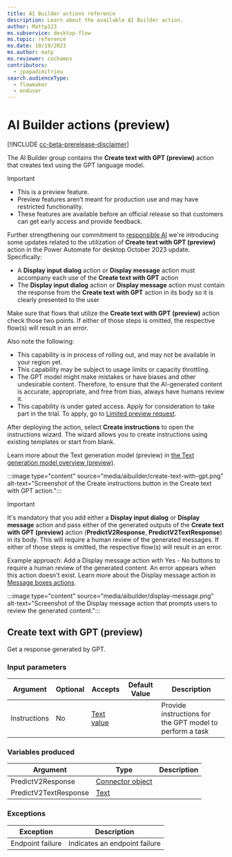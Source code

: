 ```yaml
---
title: AI Builder actions reference
description: Learn about the available AI Builder action.
author: Mattp123
ms.subservice: desktop-flow
ms.topic: reference
ms.date: 10/19/2023
ms.author: matp
ms.reviewer: cochamos
contributors:
  - jpapadimitriou
search.audienceType: 
  - flowmaker
  - enduser
---
```


# AI Builder actions (preview)

[!INCLUDE [cc-beta-prerelease-disclaimer](includes/cc-beta-prerelease-disclaimer.md)]

The AI Builder group contains the **Create text with GPT (preview)** action that creates text using the GPT language model.

> [!IMPORTANT]
> - This is a preview feature.
> - Preview features aren’t meant for production use and may have restricted functionality.
> - These features are available before an official release so that customers can get early access and provide feedback.
>
> Further strengthening our commitment to [responsible AI](https://www.microsoft.com/en-us/ai/responsible-ai) we're introducing some updates related to the utilization of **Create text with GPT (preview)** action in the Power Automate for desktop October 2023 update.
> Specifically: 
> - A **Display input dialog** action or **Display message** action must accompany each use of the **Create text with GPT** action
> - The **Display input dialog** action or **Display message** action must contain the response from the **Create text with GPT** action in its body so it is clearly presented to the user
>
> Make sure that flows that utilize the **Create text with GPT (preview)** action check those two points. If either of those steps is omitted, the respective flow(s) will result in an error.
>
> Also note the following:
> - This capability is in process of rolling out, and may not be available in your region yet.
> - This capability may be subject to usage limits or capacity throttling.
> - The GPT model might make mistakes or have biases and other undesirable content. Therefore, to ensure that the AI-generated content is accurate, appropriate, and free from bias, always have humans review it.
> - This capability is under gated access. Apply for consideration to take part in the trial. To apply, go to [Limited preview request](https://forms.office.com/Pages/ResponsePage.aspx?id=v4j5cvGGr0GRqy180BHbR2LogRPRiTJDo1Rd8KnmcFRUMzlLTDZVQlJKSzNIWkVCMzE0VDFYVzk2QS4u).

After deploying the action, select **Create instructions** to open the instructions wizard. The wizard allows you to create instructions using existing templates or start from blank.

Learn more about the Text generation model (preview) in [the Text generation model overview (preview)](/ai-builder/prebuilt-azure-openai).

:::image type="content" source="media/aibuilder/create-text-with-gpt.png" alt-text="Screenshot of the Create instructions button in the Create text with GPT action.":::

>[!IMPORTANT]
>It's mandatory that you add either a **Display input dialog** or **Display message** action and pass either of the generated outputs of the **Create text with GPT (preview)** action (**PredictV2Response**, **PredictV2TextResponse**) in its body. This will require a human review of the generated messages.  If either of those steps is omitted, the respective flow(s) will result in an error.

Example approach: Add a Display message action with Yes - No buttons to require a human review of the generated content. An error appears when this action doesn't exist. Learn more about the Display message action in [Message boxes actions](display.md).

:::image type="content" source="media/aibuilder/display-message.png" alt-text="Screenshot of the Display message action that prompts users to review the generated content.":::

## <a name="callgpt"></a> Create text with GPT (preview)

Get a response generated by GPT.

### Input parameters

|Argument|Optional|Accepts|Default Value|Description|
|-----|-----|-----|-----|-----|
|Instructions|No|[Text value](../variable-data-types.md#text-value)||Provide instructions for the GPT model to perform a task|

### Variables produced

|Argument|Type|Description|
|-----|-----|-----|
|PredictV2Response|[Connector object](../variable-data-types.md#connector-object)||
|PredictV2TextResponse|[Text](../variable-data-types.md#text-value)||

### <a name="callgpt_onerror"></a> Exceptions

|Exception|Description|
|-----|-----|
|Endpoint failure|Indicates an endpoint failure|
